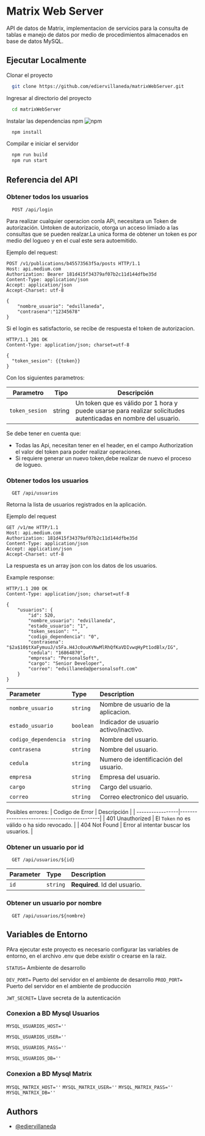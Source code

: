 # Matrix Web Server

API de datos de Matrix, implementacion de servicios para la consulta de tablas e manejo de datos por medio de procedimientos almacenados en base de datos MySQL.

## Ejecutar Localmente

Clonar el proyecto

```bash
  git clone https://github.com/ediervillaneda/matrixWebServer.git
```

Ingresar al directorio del proyecto

```bash
  cd matrixWebServer
```

Instalar las dependencias npm ![npm](https://img.shields.io/npm/v/bcryptjs)

```bash
  npm install
```

Compilar e iniciar el servidor

```bash
  npm run build
  npm run start
```

## Referencia del API

### Obtener todos los usuarios

```http
  POST /api/login
```
Para realizar cualquier operacion conla APi, necesitara un Token de autorización. Untoken de autorizacio, otorga un acceso limiado a las consultas que se pueden realzar.La unica forma de obtener un token es por medio del logueo y en el cual este sera autoemitido.

Ejemplo del request:
```
POST /v1/publications/b45573563f5a/posts HTTP/1.1
Host: api.medium.com
Authorization: Bearer 181d415f34379af07b2c11d144dfbe35d
Content-Type: application/json
Accept: application/json
Accept-Charset: utf-8

{
    "nombre_usuario": "edvillaneda",
    "contrasena":"12345678"
}
```

Si el login es satisfactorio, se recibe de respuesta el token de autorizacion.
```
HTTP/1.1 201 OK
Content-Type: application/json; charset=utf-8

{
  "token_sesion": {{token}}
}
```
Con los siguientes parametros:

| Parametro       | Tipo         |  Descripción                                     |
| -------------   |--------------|--------------------------------------------------|
| `token_sesion`  | string       |  Un token que es válido por 1 hora y puede usarse para realizar solicitudes autenticadas en nombre del usuario. |

Se debe tener en cuenta que:
- Todas las Api, necesitan tener en el header, en el campo Authorization el valor del token para poder realizar operaciones.
- Si requiere generar un nuevo token,debe realizar de nuevo el proceso de logueo.


### **Obtener todos los usuarios**

```http
  GET /api/usuarios
```
Retorna la lista de usuarios registrados en la aplicación.

Ejemplo del request

```
GET /v1/me HTTP/1.1
Host: api.medium.com
Authorization: 181d415f34379af07b2c11d144dfbe35d
Content-Type: application/json
Accept: application/json
Accept-Charset: utf-8
```

La respuesta es un array json con los datos de los usuarios.

Example response:

```
HTTP/1.1 200 OK
Content-Type: application/json; charset=utf-8

{
    "usuarios": {
        "id": 520,
        "nombre_usuario": "edvillaneda",
        "estado_usuario": "1",
        "token_sesion": "",
        "codigo_dependencia": "0",
        "contrasena": "$2a$10$tXaFymuuJ/s5Fa.H4Jc0ouKVNwMlRhQfKaVDIvwqHyPt1odBlx/IG",
        "cedula": "16864870",
        "empresa": "PersonalSoft",
        "cargo": "Senior Developer",
        "correo": "edvillaneda@personalsoft.com"
    }
}
```

| Parameter            | Type      | Description                           |
| :------------------- | :-------- | :-------------------------------------|
| `nombre_usuario`     | `string`  | Nombre de usuario de la aplicacion.   |
| `estado_usuario`     | `boolean` | Indicador de usuario activo/inactivo. |
| `codigo_dependencia` | `string`  | Nombre del usuario.                   |
| `contrasena`         | `string`  | Nombre del usuario.                   |
| `cedula`             | `string`  | Numero de identificación del usuario. |
| `empresa`            | `string`  | Empresa del usuario.                  |
| `cargo`              | `string`  | Cargo del usuario.                    |
| `correo`             | `string`  | Correo electronico del usuario.       |

Posibles errores:
| Codigo de Error  | Descripción                                 |
| -----------------|---------------------------------------------|
| 401 Unauthorized | El `Token` no es válido o ha sido revocado. |
| 404 Not Found    | Error al intentar buscar los usuarios.      |


### Obtener un usuario por id

```http
  GET /api/usuarios/${id}
```

| Parameter | Type     | Description                   |
| :-------- | :------- | :---------------------------- |
| `id`      | `string` | **Required**. Id del usuario. |

### Obtener un usuario por nombre

```http
  GET /api/usuarios/${nombre}
```

## Variables de Entorno

PAra ejecutar este proyecto es necesario configurar las variables de entorno, en el archivo .env que debe existir o crearse en la raiz.

`STATUS=` Ambiente de desarrollo

`DEV_PORT=` Puerto del servidor en el ambiente de desarrollo
`PROD_PORT=` Puerto del servidor en el ambiente de producción

`JWT_SECRET=` Llave secreta de la autenticación

### Conexion a BD Mysql Usuarios

`MYSQL_USUARIOS_HOST=''`

`MYSQL_USUARIOS_USER=''`

`MYSQL_USUARIOS_PASS=''`

`MYSQL_USUARIOS_DB=''`

### Conexion a BD Mysql Matrix
`MYSQL_MATRIX_HOST=''`
`MYSQL_MATRIX_USER=''`
`MYSQL_MATRIX_PASS=''`
`MYSQL_MATRIX_DB=''`

## Authors

- [@ediervillaneda](https://www.github.com/ediervillaneda)
